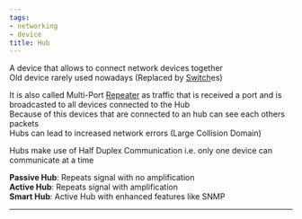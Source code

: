 ```yaml
---
tags:
- networking
- device
title: Hub
---
```


A device that allows to connect network devices together  
Old device rarely used nowadays (Replaced by [Switch](switch/switch.md)es)  


It is also called Multi-Port [Repeater](repeater.md) as traffic that is received a port and is broadcasted to all devices connected to the Hub  
Because of this devices that are connected to an hub can see each others packets  
Hubs can lead to increased network errors (Large Collision Domain)

Hubs make use of Half Duplex Communication i.e. only one device can communicate at a time

**Passive Hub**: Repeats signal with no amplification  
**Active Hub**: Repeats signal with amplification  
**Smart Hub**: Active Hub with enhanced features like SNMP

---
